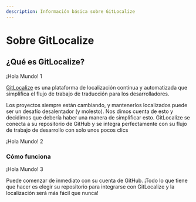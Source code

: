 ```yaml
---
description: Información básica sobre GitLocalize
---
```


# Sobre GitLocalize

## ¿Qué es GitLocalize? <a id="what-is-gitlocalize"></a>

¡Hola Mundo! 1

[GitLocalize](https://gitlocalize.com/) es una plataforma de localización continua y automatizada que simplifica el flujo de trabajo de traducción para los desarrolladores.

Los proyectos siempre están cambiando, y mantenerlos localizados puede ser un desafío desalentador (y molesto). Nos dimos cuenta de esto y decidimos que debería haber una manera de simplificar esto. GitLocalize se conecta a su repositorio de GitHub y se integra perfectamente con su flujo de trabajo de desarrollo con solo unos pocos clics

¡Hola Mundo! 2

### Cómo funciona <a id="how-it-works"></a>

¡Hola Mundo! 3

Puede comenzar de inmediato con su cuenta de GitHub. ¡Todo lo que tiene que hacer es elegir su repositorio para integrarse con GitLocalize y la localización será más fácil que nunca!
